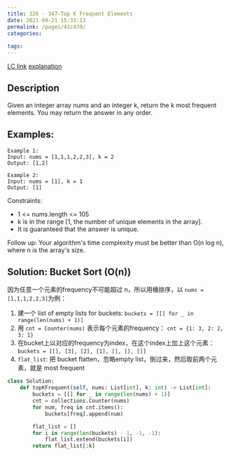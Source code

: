 ```yaml
---
title: 326 - 347-Top K Frequent Elements
date: 2021-09-21 15:33:13
permalink: /pages/41c439/
categories:
  
tags:
---
```

[LC link](https://leetcode.com/problems/top-k-frequent-elements/)
[explanation](https://leetcode.com/problems/top-k-frequent-elements/discuss/740374/Python-5-lines-O(n)-buckets-solution-explained.)
## Description
Given an integer array nums and an integer k, return the k most frequent elements. You may return the answer in any order.

## Examples:
```
Example 1:
Input: nums = [1,1,1,2,2,3], k = 2
Output: [1,2]

Example 2:
Input: nums = [1], k = 1
Output: [1]
``` 

Constraints:
- 1 <= nums.length <= 105
- k is in the range [1, the number of unique elements in the array].
- It is guaranteed that the answer is unique.
 

Follow up: Your algorithm's time complexity must be better than O(n log n), where n is the array's size.

## Solution: Bucket Sort (O(n))
因为任意一个元素的frequency不可能超过 n，所以用桶排序，以 `nums = [1,1,1,2,2,3]`为例：
1. 建一个 list of empty lists for buckets: `buckets = [[] for _ in range(len(nums) + 1)]`
2. 用 `cnt = Counter(nums)` 表示每个元素的frequency： `cnt = {1: 3, 2: 2, 3: 1}`
3. 在bucket上以对应的frequency为index，在这个index上加上这个元素：`buckets = [[], [3], [2], [1], [], [], []]`
4. `flat_list`: 把 bucket flatten，忽略empty list，倒过来，然后取前两个元素，就是 most frequent
```python
class Solution:
    def topKFrequent(self, nums: List[int], k: int) -> List[int]:
        buckets = [[] for _ in range(len(nums) + 1)]
        cnt = collections.Counter(nums)
        for num, freq in cnt.items():
            buckets[freq].append(num)

        flat_list = []
        for i in range(len(buckets) - 1, -1, -1):
            flat_list.extend(buckets[i])
        return flat_list[:k]
```